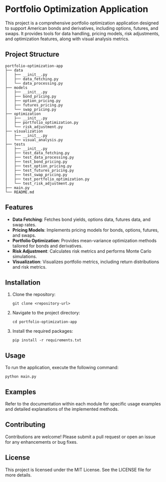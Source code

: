 # Portfolio Optimization Application

This project is a comprehensive portfolio optimization application designed to support American bonds and derivatives, including options, futures, and swaps. It provides tools for data handling, pricing models, risk adjustments, and optimization features, along with visual analysis metrics.

## Project Structure

```
portfolio-optimization-app
├── data
│   ├── __init__.py
│   ├── data_fetching.py
│   └── data_processing.py
├── models
│   ├── __init__.py
│   ├── bond_pricing.py
│   ├── option_pricing.py
│   ├── futures_pricing.py
│   └── swap_pricing.py
├── optimization
│   ├── __init__.py
│   ├── portfolio_optimization.py
│   └── risk_adjustment.py
├── visualization
│   ├── __init__.py
│   └── visual_analysis.py
├── tests
│   ├── __init__.py
│   ├── test_data_fetching.py
│   ├── test_data_processing.py
│   ├── test_bond_pricing.py
│   ├── test_option_pricing.py
│   ├── test_futures_pricing.py
│   ├── test_swap_pricing.py
│   ├── test_portfolio_optimization.py
│   └── test_risk_adjustment.py
├── main.py
└── README.md
```

## Features

- **Data Fetching**: Fetches bond yields, options data, futures data, and swap rates.
- **Pricing Models**: Implements pricing models for bonds, options, futures, and swaps.
- **Portfolio Optimization**: Provides mean-variance optimization methods tailored for bonds and derivatives.
- **Risk Adjustment**: Calculates risk metrics and performs Monte Carlo simulations.
- **Visualization**: Visualizes portfolio metrics, including return distributions and risk metrics.

## Installation

1. Clone the repository:
   ```
   git clone <repository-url>
   ```
2. Navigate to the project directory:
   ```
   cd portfolio-optimization-app
   ```
3. Install the required packages:
   ```
   pip install -r requirements.txt
   ```

## Usage

To run the application, execute the following command:
```
python main.py
```

## Examples

Refer to the documentation within each module for specific usage examples and detailed explanations of the implemented methods.

## Contributing

Contributions are welcome! Please submit a pull request or open an issue for any enhancements or bug fixes.

## License

This project is licensed under the MIT License. See the LICENSE file for more details.